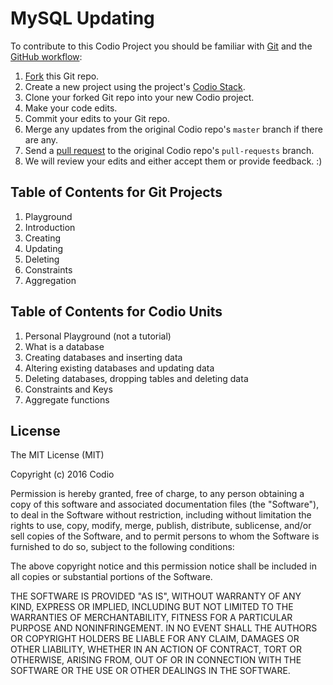 
# MySQL Updating

To contribute to this Codio Project you should be familiar with [Git](https://git-scm.com/docs) and the [GitHub workflow](https://guides.github.com/introduction/flow/):

1. [Fork](https://help.github.com/articles/fork-a-repo/) this Git repo.
1. Create a new project using the project's [Codio Stack](https://codio.com/home/stacks/bf1259e5-0766-4500-bb19-e9ed5465cd49/?tab=details).
1. Clone your forked Git repo into your new Codio project.
1. Make your code edits.
1. Commit your edits to your Git repo.
1. Merge any updates from the original Codio repo's `master` branch if there are any.
1. Send a [pull request](https://help.github.com/articles/using-pull-requests/) to the original Codio repo's `pull-requests` branch.
1. We will review your edits and either accept them or provide feedback. :)

## Table of Contents for Git Projects

1. Playground
1. Introduction
1. Creating
1. Updating
1. Deleting 
1. Constraints
1. Aggregation 

## Table of Contents for Codio Units

1. Personal Playground (not a tutorial)
1. What is a database
1. Creating databases and inserting data
1. Altering existing databases and updating data
1. Deleting databases, dropping tables and deleting data 
1. Constraints and Keys
1. Aggregate functions 

## License

The MIT License (MIT)

Copyright (c) 2016 Codio

Permission is hereby granted, free of charge, to any person obtaining a copy of this software and associated documentation files (the "Software"), to deal in the Software without restriction, including without limitation the rights to use, copy, modify, merge, publish, distribute, sublicense, and/or sell copies of the Software, and to permit persons to whom the Software is furnished to do so, subject to the following conditions:

The above copyright notice and this permission notice shall be included in all copies or substantial portions of the Software.

THE SOFTWARE IS PROVIDED "AS IS", WITHOUT WARRANTY OF ANY KIND, EXPRESS OR IMPLIED, INCLUDING BUT NOT LIMITED TO THE WARRANTIES OF MERCHANTABILITY, FITNESS FOR A PARTICULAR PURPOSE AND NONINFRINGEMENT. IN NO EVENT SHALL THE AUTHORS OR COPYRIGHT HOLDERS BE LIABLE FOR ANY CLAIM, DAMAGES OR OTHER LIABILITY, WHETHER IN AN ACTION OF CONTRACT, TORT OR OTHERWISE, ARISING FROM, OUT OF OR IN CONNECTION WITH THE SOFTWARE OR THE USE OR OTHER DEALINGS IN THE SOFTWARE.